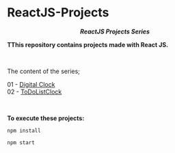 # ReactJS-Projects

**_<center> ReactJS Projects Series </center>_**

**TThis repository contains projects made with React JS.**

<br>

The content of the series;

01 - [Digital Clock](01-digital-clock/README.md) <br>
02 - [ToDoListClock](02-to-do-list/README.md) <br>

<br>

**To execute these projects:**

```
npm install
```

```
npm start
```
